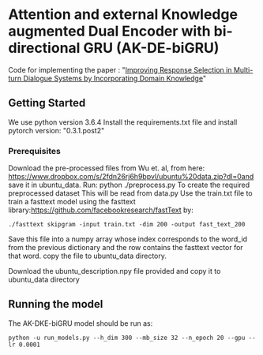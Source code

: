 # Attention and external Knowledge augmented Dual Encoder with bi-directional GRU (AK-DE-biGRU)

Code for implementing the paper : "[Improving Response Selection in Multi-turn Dialogue Systems by Incorporating Domain Knowledge](https://arxiv.org/pdf/1809.03194.pdf)" 

## Getting Started

We use python version 3.6.4
Install the requirements.txt file and install pytorch version: "0.3.1.post2"

### Prerequisites

Download the pre-processed files from Wu et. al, from here: https://www.dropbox.com/s/2fdn26rj6h9bpvl/ubuntu%20data.zip?dl=0and save it in ubuntu_data.
Run: python ./preprocess.py
To create the required preprocessed dataset
This will be read from data.py
Use the train.txt file to train a fasttext model using the fasttext library:https://github.com/facebookresearch/fastText by:
```
./fasttext skipgram -input train.txt -dim 200 -output fast_text_200
```
Save this file into a numpy array whose index corresponds to the word_id from the previous dictionary and the row contains the fasttext vector for that word.
copy the file to ubuntu_data directory.

Download the ubuntu_description.npy file provided and copy it to ubuntu_data directory

## Running the model

The AK-DKE-biGRU model should be run as:
```
python -u run_models.py --h_dim 300 --mb_size 32 --n_epoch 20 --gpu --lr 0.0001
```


